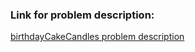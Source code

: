 <h3> Link for problem description: </h3>

<p><a href="https://www.hackerrank.com/challenges/birthday-cake-candles/problem?isFullScreen=true">birthdayCakeCandles problem description</a></p>
